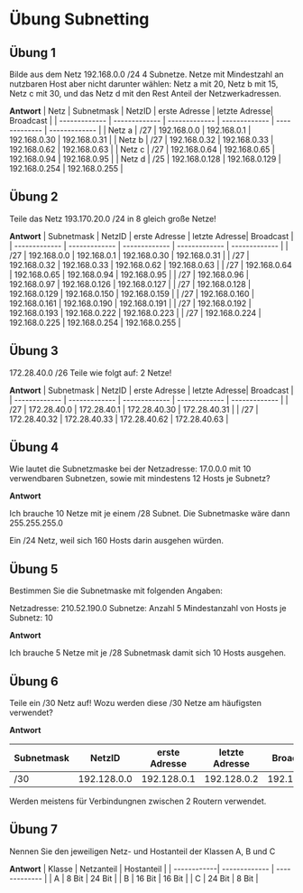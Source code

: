 # Übung Subnetting

## Übung 1

Bilde aus dem Netz 192.168.0.0 /24 4 Subnetze. Netze mit Mindestzahl an nutzbaren
Host aber nicht darunter wählen:
Netz a mit 20,
Netz b mit 15,
Netz c mit 30, und das
Netz d mit den Rest Anteil der Netzwerkadressen.

**Antwort**
| Netz          | Subnetmask    | NetzID        | erste Adresse | letzte Adresse| Broadcast     |
| ------------- | ------------- | ------------- | ------------- | ------------- | ------------- |
| Netz a        | /27           | 192.168.0.0   | 192.168.0.1   | 192.168.0.30  | 192.168.0.31  |
| Netz b        | /27           | 192.168.0.32  | 192.168.0.33  | 192.168.0.62  | 192.168.0.63  |
| Netz c        | /27           | 192.168.0.64  | 192.168.0.65  | 192.168.0.94  | 192.168.0.95  |
| Netz d        | /25           | 192.168.0.128 | 192.168.0.129 | 192.168.0.254 | 192.168.0.255 |



## Übung 2

Teile das Netz 193.170.20.0 /24 in 8 gleich große Netze!

**Antwort**
| Subnetmask    | NetzID        | erste Adresse | letzte Adresse| Broadcast     |
| ------------- | ------------- | ------------- | ------------- | ------------- |
| /27           | 192.168.0.0   | 192.168.0.1   | 192.168.0.30  | 192.168.0.31  |
| /27           | 192.168.0.32  | 192.168.0.33  | 192.168.0.62  | 192.168.0.63  |
| /27           | 192.168.0.64  | 192.168.0.65  | 192.168.0.94  | 192.168.0.95  |
| /27           | 192.168.0.96  | 192.168.0.97  | 192.168.0.126 | 192.168.0.127 |
| /27           | 192.168.0.128 | 192.168.0.129 | 192.168.0.150 | 192.168.0.159 |
| /27           | 192.168.0.160 | 192.168.0.161 | 192.168.0.190 | 192.168.0.191 |
| /27           | 192.168.0.192 | 192.168.0.193 | 192.168.0.222 | 192.168.0.223 |
| /27           | 192.168.0.224 | 192.168.0.225 | 192.168.0.254 | 192.168.0.255 |



## Übung 3

172.28.40.0 /26 Teile wie folgt auf: 2 Netze!

**Antwort**
| Subnetmask    | NetzID        | erste Adresse | letzte Adresse| Broadcast     |
| ------------- | ------------- | ------------- | ------------- | ------------- |
| /27           | 172.28.40.0   | 172.28.40.1   | 172.28.40.30  | 172.28.40.31  |
| /27           | 172.28.40.32  | 172.28.40.33  | 172.28.40.62  | 172.28.40.63  |


## Übung 4

Wie lautet die Subnetzmaske bei der Netzadresse: 17.0.0.0 mit 10 verwendbaren Subnetzen, sowie mit mindestens 12 Hosts je Subnetz?

**Antwort**

Ich brauche 10 Netze mit je einem /28 Subnet. 
Die Subnetmaske wäre dann 255.255.255.0

Ein /24 Netz, weil sich 160 Hosts darin ausgehen würden.


## Übung 5

Bestimmen Sie die Subnetmaske mit folgenden Angaben:

Netzadresse: 210.52.190.0
Subnetze: Anzahl 5
Mindestanzahl von Hosts je Subnetz: 10


**Antwort**

Ich brauche 5 Netze mit je /28 Subnetmask damit sich 10 Hosts ausgehen.

## Übung 6

Teile  ein /30 Netz auf!    Wozu werden diese /30 Netze am häufigsten verwendet?

**Antwort**

| Subnetmask    | NetzID        | erste Adresse | letzte Adresse| Broadcast     |
| ------------- | ------------- | ------------- | ------------- | ------------- |
| /30           | 192.128.0.0   | 192.128.0.1   | 192.128.0.2   | 192.128.0.3   |

Werden meistens für Verbindungnen zwischen 2 Routern verwendet. 

## Übung 7

Nennen Sie den jeweiligen Netz- und Hostanteil der Klassen A, B und C

**Antwort**
| Klasse      | Netzanteil    | Hostanteil    |
| ------------| ------------- | ------------- |
| A           | 8 Bit  | 24 Bit   |
| B           | 16 Bit  | 16 Bit  |
| C           | 24 Bit  | 8 Bit  |